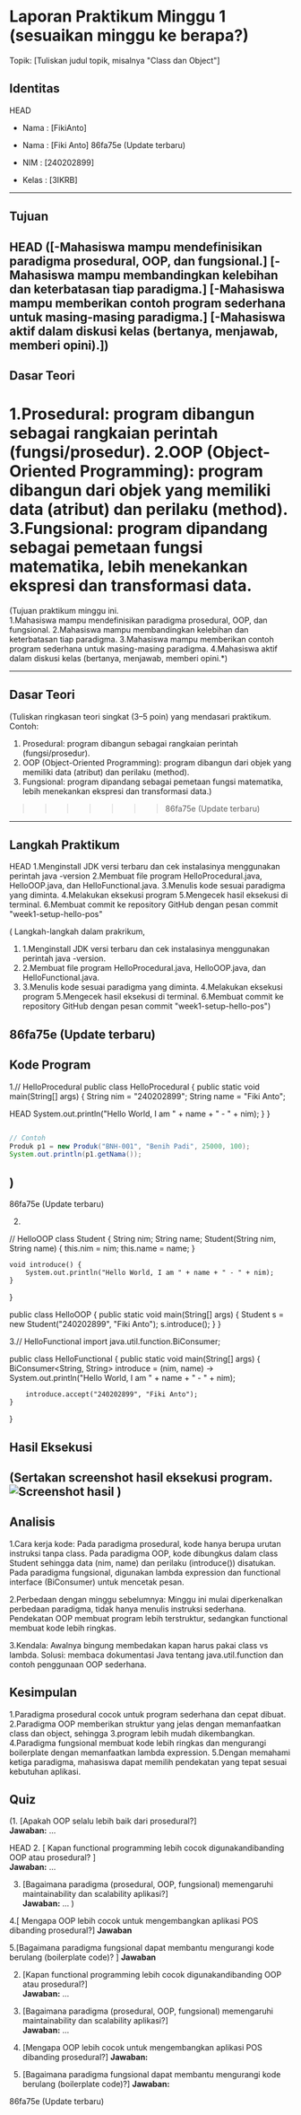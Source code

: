 # Laporan Praktikum Minggu 1 (sesuaikan minggu ke berapa?)
Topik: [Tuliskan judul topik, misalnya "Class dan Object"]

## Identitas
 HEAD
- Nama  : [FikiAnto]

- Nama  : [Fiki Anto]
 86fa75e (Update terbaru)
- NIM   : [240202899]
- Kelas : [3IKRB]

---

## Tujuan
 HEAD
([-Mahasiswa mampu mendefinisikan paradigma prosedural, OOP, dan fungsional.]
[-Mahasiswa mampu membandingkan kelebihan dan keterbatasan tiap paradigma.]
[-Mahasiswa mampu memberikan contoh program sederhana untuk masing-masing paradigma.]
[-Mahasiswa aktif dalam diskusi kelas (bertanya, menjawab, memberi opini).])
----

## Dasar Teori
1.Prosedural: program dibangun sebagai rangkaian perintah (fungsi/prosedur).
2.OOP (Object-Oriented Programming): program dibangun dari objek yang memiliki data (atribut) dan perilaku (method).
3.Fungsional: program dipandang sebagai pemetaan fungsi matematika, lebih menekankan ekspresi dan transformasi data.
=======
(Tujuan praktikum minggu ini.  
1.Mahasiswa mampu mendefinisikan paradigma prosedural, OOP, dan fungsional.
2.Mahasiswa mampu membandingkan kelebihan dan keterbatasan tiap paradigma.
3.Mahasiswa mampu memberikan contoh program sederhana untuk masing-masing paradigma.
4.Mahasiswa aktif dalam diskusi kelas (bertanya, menjawab, memberi opini.*)

---

## Dasar Teori
(Tuliskan ringkasan teori singkat (3–5 poin) yang mendasari praktikum.  
Contoh:  
1. Prosedural: program dibangun sebagai rangkaian perintah (fungsi/prosedur).  
2. OOP (Object-Oriented Programming): program dibangun dari objek yang memiliki data (atribut) dan perilaku (method).  
3. Fungsional: program dipandang sebagai pemetaan fungsi matematika, lebih menekankan ekspresi dan transformasi data.)
>>>>>>> 86fa75e (Update terbaru)

---

## Langkah Praktikum
 HEAD
1.Menginstall JDK versi terbaru dan cek instalasinya menggunakan perintah java -version
2.Membuat file program HelloProcedural.java, HelloOOP.java, dan HelloFunctional.java.
3.Menulis kode sesuai paradigma yang diminta.
4.Melakukan eksekusi program
5.Mengecek hasil eksekusi di terminal.
6.Membuat commit ke repository GitHub dengan pesan commit "week1-setup-hello-pos"

( Langkah-langkah dalam prakrikum,
1. 1.Menginstall JDK versi terbaru dan cek instalasinya menggunakan perintah java -version.  
2. 2.Membuat file program HelloProcedural.java, HelloOOP.java, dan HelloFunctional.java.  
3. 3.Menulis kode sesuai paradigma yang diminta. 4.Melakukan eksekusi program 5.Mengecek hasil eksekusi di terminal. 6.Membuat commit ke repository GitHub dengan pesan commit "week1-setup-hello-pos")

 86fa75e (Update terbaru)
---

## Kode Program
1.// HelloProcedural
public class HelloProcedural {
    public static void main(String[] args) {
        String nim = "240202899";
        String name = "Fiki Anto";

 HEAD
        System.out.println("Hello World, I am " + name + " - " + nim);
    }
}

```java

// Contoh
Produk p1 = new Produk("BNH-001", "Benih Padi", 25000, 100);
System.out.println(p1.getNama());
```
)
---
 86fa75e (Update terbaru)


2.
// HelloOOP
class Student {
    String nim;
    String name;
    Student(String nim, String name) {
        this.nim = nim;
        this.name = name;
    }

    void introduce() {
        System.out.println("Hello World, I am " + name + " - " + nim);
    }
}

public class HelloOOP {
    public static void main(String[] args) {
        Student s = new Student("240202899", "Fiki Anto");
        s.introduce();
    }
}


3.// HelloFunctional
import java.util.function.BiConsumer;

public class HelloFunctional {
    public static void main(String[] args) {
        BiConsumer<String, String> introduce =
            (nim, name) -> System.out.println("Hello World, I am " + name + " - " + nim);

        introduce.accept("240202899", "Fiki Anto");
    }
}
## Hasil Eksekusi
(Sertakan screenshot hasil eksekusi program.  
![Screenshot hasil](screenshots/hasil.png)
)
---

## Analisis
1.Cara kerja kode:
Pada paradigma prosedural, kode hanya berupa urutan instruksi tanpa class.
Pada paradigma OOP, kode dibungkus dalam class Student sehingga data (nim, name) dan perilaku (introduce()) disatukan.
Pada paradigma fungsional, digunakan lambda expression dan functional interface (BiConsumer) untuk mencetak pesan.

2.Perbedaan dengan minggu sebelumnya:
Minggu ini mulai diperkenalkan perbedaan paradigma, tidak hanya menulis instruksi sederhana.
Pendekatan OOP membuat program lebih terstruktur, sedangkan functional membuat kode lebih ringkas.

3.Kendala:
Awalnya bingung membedakan kapan harus pakai class vs lambda.
Solusi: membaca dokumentasi Java tentang java.util.function dan contoh penggunaan OOP sederhana.

## Kesimpulan
1.Paradigma prosedural cocok untuk program sederhana dan cepat dibuat.
2.Paradigma OOP memberikan struktur yang jelas dengan memanfaatkan class dan object, sehingga 3.program lebih mudah dikembangkan.
4.Paradigma fungsional membuat kode lebih ringkas dan mengurangi boilerplate dengan memanfaatkan lambda expression.
5.Dengan memahami ketiga paradigma, mahasiswa dapat memilih pendekatan yang tepat sesuai kebutuhan aplikasi.


## Quiz
(1. [Apakah OOP selalu lebih baik dari prosedural?]  
   **Jawaban:** …  

 HEAD
2. [ Kapan functional programming lebih cocok digunakandibanding OOP atau prosedural? ]  
   **Jawaban:** …  

3. [Bagaimana paradigma (prosedural, OOP, fungsional)
memengaruhi maintainability dan scalability aplikasi?]  
   **Jawaban:** …  )

4.[ Mengapa OOP lebih cocok untuk mengembangkan
aplikasi POS dibanding prosedural?]
  **Jawaban**

5.[Bagaimana paradigma fungsional dapat membantu
mengurangi kode berulang (boilerplate code)? ]
  **Jawaban**

2. [Kapan functional programming lebih cocok digunakandibanding OOP atau prosedural?]  
   **Jawaban:** …  

3. [Bagaimana paradigma (prosedural, OOP, fungsional) memengaruhi maintainability dan scalability aplikasi?]  
   **Jawaban:** …  

4. [Mengapa OOP lebih cocok untuk mengembangkan aplikasi POS dibanding prosedural?]
   **Jawaban:**

5. [Bagaimana paradigma fungsional dapat membantu mengurangi kode berulang (boilerplate code)?]
   **Jawaban:** 

 86fa75e (Update terbaru)
